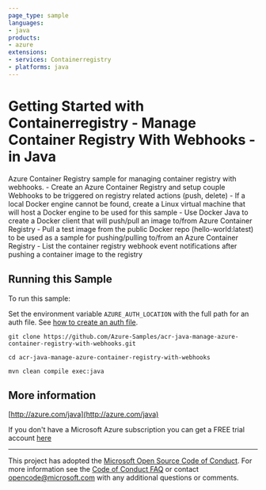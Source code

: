 ```yaml
---
page_type: sample
languages:
- java
products:
- azure
extensions:
- services: Containerregistry
- platforms: java
---
```


# Getting Started with Containerregistry - Manage Container Registry With Webhooks - in Java #


  Azure Container Registry sample for managing container registry with webhooks.
     - Create an Azure Container Registry and setup couple Webhooks to be triggered on registry related actions (push, delete)
     - If a local Docker engine cannot be found, create a Linux virtual machine that will host a Docker engine
         to be used for this sample
     - Use Docker Java to create a Docker client that will push/pull an image to/from Azure Container Registry
     - Pull a test image from the public Docker repo (hello-world:latest) to be used as a sample for pushing/pulling
         to/from an Azure Container Registry
     - List the container registry webhook event notifications after pushing a container image to the registry
 

## Running this Sample ##

To run this sample:

Set the environment variable `AZURE_AUTH_LOCATION` with the full path for an auth file. See [how to create an auth file](https://github.com/Azure/azure-libraries-for-java/blob/master/AUTH.md).

    git clone https://github.com/Azure-Samples/acr-java-manage-azure-container-registry-with-webhooks.git

    cd acr-java-manage-azure-container-registry-with-webhooks

    mvn clean compile exec:java

## More information ##

[http://azure.com/java](http://azure.com/java)

If you don't have a Microsoft Azure subscription you can get a FREE trial account [here](http://go.microsoft.com/fwlink/?LinkId=330212)

---

This project has adopted the [Microsoft Open Source Code of Conduct](https://opensource.microsoft.com/codeofconduct/). For more information see the [Code of Conduct FAQ](https://opensource.microsoft.com/codeofconduct/faq/) or contact [opencode@microsoft.com](mailto:opencode@microsoft.com) with any additional questions or comments.